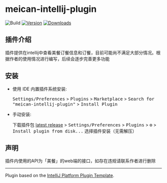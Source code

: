 # meican-intellij-plugin

![Build](https://github.com/motui/meican-intellij-plugin/workflows/Build/badge.svg)
[![Version](https://img.shields.io/jetbrains/plugin/v/PLUGIN_ID.svg)](https://plugins.jetbrains.com/plugin/PLUGIN_ID)
[![Downloads](https://img.shields.io/jetbrains/plugin/d/PLUGIN_ID.svg)](https://plugins.jetbrains.com/plugin/PLUGIN_ID)

## 插件介绍
  插件提供在intellij中查看美餐订餐信息和订餐，目前可能尚不满足大部分情况。根据作者的使用情况进行编写，后续会逐步完善更多功能


## 安装

- 使用 IDE 内置插件系统安装:
  
  <kbd>Settings/Preferences</kbd> > <kbd>Plugins</kbd> > <kbd>Marketplace</kbd> > <kbd>Search for "meican-intellij-plugin"</kbd> >
  <kbd>Install Plugin</kbd>
  
- 手动安装:

  下载插件包 [latest release](https://github.com/motui/meican-intellij-plugin/releases/latest) >
  <kbd>Settings/Preferences</kbd> > <kbd>Plugins</kbd> > <kbd>⚙️</kbd> > <kbd>Install plugin from disk...</kbd> 选择插件安装（无需解压）

## 声明
插件内使用的API为「美餐」的web端的接口，如存在违规请联系作者进行删除

---
Plugin based on the [IntelliJ Platform Plugin Template][template].

[template]: https://github.com/JetBrains/intellij-platform-plugin-template
